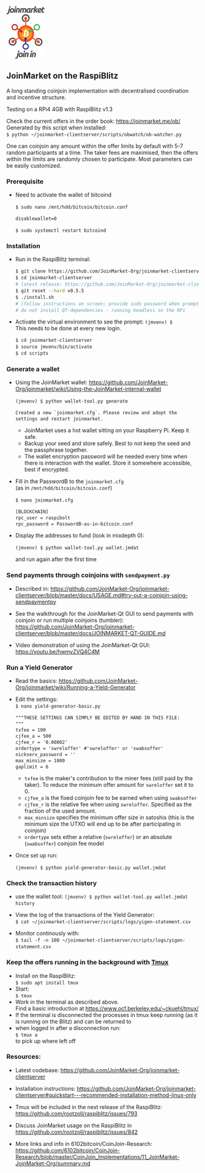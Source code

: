 <p align="left">
  <img width="100" src="joinmarket_logo.png">
</p>

## JoinMarket on the RaspiBlitz
A long standing coinjoin implementation with decentralised coordination and incentive structure.

Testing on a RPi4 4GB with RaspiBlitz v1.3

Check the current offers in the order book: https://joinmarket.me/ob/  
Generated by this script when installed:  
`$ python ~/joinmarket-clientserver/scripts/obwatch/ob-watcher.py`

One can coinjoin any amount within the offer limits by default with 5-7 random participants at a time. The taker fees are maximised, then the offers within the limits are randomly chosen to participate. Most parameters can be easily customized.


### Prerequisite

* Need to activate the wallet of bitcoind
    
    `$ sudo nano /mnt/hdd/bitcoin/bitcoin.conf`
    
    ```
    disablewallet=0
    ```
    `$ sudo systemctl restart bitcoind`

### Installation

* Run in the RaspiBlitz terminal:

    ```bash
    $ git clone https://github.com/JoinMarket-Org/joinmarket-clientserver.git
    $ cd joinmarket-clientserver
    # latest release: https://github.com/JoinMarket-Org/joinmarket-clientserver/releases
    $ git reset --hard v0.5.5
    $ ./install.sh
    # (follow instructions on screen; provide sudo password when prompted)
    # do not install QT-dependencies - running headless on the RPi
    ```

* Activate the virtual environment to see the prompt: `(jmvenv) $`  
This needs to be done at every new login.

    ```bash
    $ cd joinmarket-clientserver
    $ source jmvenv/bin/activate
    $ cd scripts
    ```

### Generate a wallet
* Using the JoinMarket wallet: https://github.com/JoinMarket-Org/joinmarket/wiki/Using-the-JoinMarket-internal-wallet

    `(jmvenv) $ python wallet-tool.py generate`  
    ```
    Created a new `joinmarket.cfg`. Please review and adopt the settings and restart joinmarket.
    ```
    * JoinMarket uses a hot wallet sitting on your Raspberry Pi. Keep it safe.
    * Backup your seed and store safely. Best to not keep the seed and the passphrase together.
    * The wallet encryption password will be needed every time when there is interaction with the wallet. Store it somewhere accessible, best if encrypted.

* Fill in the PasswordB to the `joinmarket.cfg`  
 (as in `/mnt/hdd/bitcoin/bitcoin.conf`)  

    `$ nano joinmarket.cfg`  

    ```
    [BLOCKCHAIN]
    rpc_user = raspibolt
    rpc_password = PasswordB-as-in-bitcoin.conf
    ```
* Display the addresses to fund (look in mixdepth 0):  

    `(jmvenv) $ python wallet-tool.py wallet.jmdat`  

    and run again after the first time

### Send payments through coinjoins with `sendpayment.py`

* Described in: https://github.com/JoinMarket-Org/joinmarket-clientserver/blob/master/docs/USAGE.md#try-out-a-coinjoin-using-sendpaymentpy

* See the walkthrough for the JoinMarket-Qt GUI to send payments with coinjoin or run multiple coinjoins (tumbler): <https://github.com/JoinMarket-Org/joinmarket-clientserver/blob/master/docs/JOINMARKET-QT-GUIDE.md>

* Video demonstration of using the JoinMarket-Qt GUI: <https://youtu.be/hwmvZVQ4C4M>

### Run a Yield Generator
* Read the basics: https://github.com/JoinMarket-Org/joinmarket/wiki/Running-a-Yield-Generator  

* Edit the settings:  
    `$ nano yield-generator-basic.py`

    ```
    """THESE SETTINGS CAN SIMPLY BE EDITED BY HAND IN THIS FILE:
    """
    txfee = 100
    cjfee_a = 500
    cjfee_r = '0.00002'
    ordertype = 'swreloffer' #'swreloffer' or 'swabsoffer'
    nickserv_password = ''
    max_minsize = 1000
    gaplimit = 6
    ```
    * `txfee` is the maker's contribution to the miner fees (still paid by the taker). To reduce the minimum offer amount for `swreloffer` set it to 0.
    * `cjfee_a` is the fixed coinjoin fee to be earned when using `swabsoffer`
    * `cjfee_r` is the relative fee when using `swreloffer`. Specified as the fraction of the used amount.
    * `max_minsize` specifies the minimum offer size in satoshis (this is the minimum size the UTXO will end up to be after participating in coinjoin)
    * `ordertype` sets either a relative (`swreloffer`) or an absolute (`swabsoffer`) coinjoin fee model

* Once set up run:

    `(jmvenv) $ python yield-generator-basic.py wallet.jmdat`

### Check the transaction history

* use the wallet tool:
    `(jmvenv) $ python wallet-tool.py wallet.jmdat history`

* View the log of the transactions of the Yield Generator:  
    `$ cat ~/joinmarket-clientserver/scripts/logs/yigen-statement.csv`
* Monitor continously with:  
    `$ tail -f -n 100 ~/joinmarket-clientserver/scripts/logs/yigen-statement.csv`

### Keep the offers running in the background with [Tmux](https://github.com/tmux/tmux#welcome-to-tmux)

* Install on the RaspiBlitz:  
`$ sudo apt install tmux`
* Start:  
`$ tmux`
* Work in the terminal as described above.  
Find a basic introduction at https://www.ocf.berkeley.edu/~ckuehl/tmux/
* If the terminal is disconnected the processes in tmux keep running (as it is running on the Blitz) and can be returned to
* when logged in after a disconnection run:  
`$ tmux a`  
to pick up where left off

### Resources:
* Latest codebase: <https://github.com/JoinMarket-Org/joinmarket-clientserver>
* Installation instructions: <https://github.com/JoinMarket-Org/joinmarket-clientserver#quickstart---recommended-installation-method-linux-only>

* Tmux  will be included in the next release of the RaspiBlitz: <https://github.com/rootzoll/raspiblitz/issues/793>

* Discuss JoinMarket usage on the RaspiBlitz in <https://github.com/rootzoll/raspiblitz/issues/842>

* More links and info in 6102bitcoin/CoinJoin-Research: https://github.com/6102bitcoin/CoinJoin-Research/blob/master/CoinJoin_Implementations/11_JoinMarket-JoinMarket-Org/summary.md